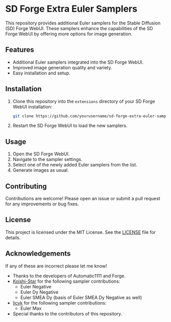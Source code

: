 # SD Forge Extra Euler Samplers

This repository provides additional Euler samplers for the Stable Diffusion (SD) Forge WebUI. These samplers enhance the capabilities of the SD Forge WebUI by offering more options for image generation.

## Features

- Additional Euler samplers integrated into the SD Forge WebUI.
- Improved image generation quality and variety.
- Easy installation and setup.

## Installation

1. Clone this repository into the `extensions` directory of your SD Forge WebUI installation:
    ```sh
    git clone https://github.com/yourusername/sd-forge-extra-euler-samplers.git
    ```
2. Restart the SD Forge WebUI to load the new samplers.

## Usage

1. Open the SD Forge WebUI.
2. Navigate to the sampler settings.
3. Select one of the newly added Euler samplers from the list.
4. Generate images as usual.

## Contributing

Contributions are welcome! Please open an issue or submit a pull request for any improvements or bug fixes.

## License

This project is licensed under the MIT License. See the [LICENSE](LICENSE) file for details.

## Acknowledgements

If any of these are incorrect please let me know!

- Thanks to the developers of Automatic1111 and Forge.
- [Koishi-Star](https://github.com/Koishi-Star/Euler-Smea-Dyn-Sampler) for the following sampler contributions:
  - Euler Negative
  - Euler Dy Negative
  - Euler SMEA Dy (basis of Euler SMEA Dy Negative as well)
- [licyk](https://github.com/licyk/advanced_euler_sampler_extension/tree/main) for the following sampler contributions:
  - Euler Max
- Special thanks to the contributors of this repository.

